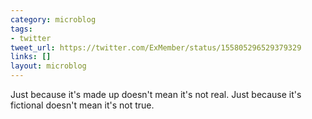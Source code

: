 ```yaml
---
category: microblog
tags:
- twitter
tweet_url: https://twitter.com/ExMember/status/155805296529379329
links: []
layout: microblog
---
```

Just because it's made up doesn't mean it's not real. Just because it's fictional doesn't mean it's not true.
